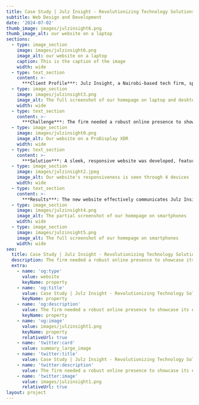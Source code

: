```yaml
---
title: Case Study | Julz Insight - Revolutionizing Technology Solutions
subtitle: Web Design and Development
date: '2024-07-02'
thumb_image: images/julzinsight6.png
thumb_image_alt: our website on a laptop
sections:
  - type: image_section
    image: images/julzinsight6.png
    image_alt: our website on a laptop
    caption: This is the caption of the image
    width: wide
  - type: text_section
    content: >-
      ***Client Profile***: Julz Insight, a Nairobi-based tech firm, specializes in open-source software and offers comprehensive digital solutions to SMEs and government agencies.
  - type: image_section
    image: images/julzinsight3.png
    image_alt: The full screenshot of our homepage on laptop and desktop devices
    width: wide
  - type: text_section
    content: >-
      ***Challenge***: The firm needed a robust online presence to showcase its expertise in managed open-source software, digital transformation, and automation services.
  - type: image_section
    image: images/julzinsight0.png
    image_alt: Our website on a ProDisplay XDR
    width: wide
  - type: text_section
    content: >-
      ***Solution***: A sleek, responsive website was developed, featuring a dark-themed aesthetic highlighting Julz Insight’s innovative approach. The site includes detailed service descriptions, case studies, and a portfolio of their cutting-edge projects.
  - type: image_section
    image: images/julzinsight2.jpeg
    image_alt: Our website's responsiveness is seen through 4 devices
    width: wide
  - type: text_section
    content: >-
      ***Results***: The new website effectively communicates Julz Insight's mission to build impactful tech solutions, resulting in increased engagement and a surge in project inquiries.
  - type: image_section
    image: images/julzinsight4.png
    image_alt: The partial screenshot of our homepage on smartphones
    width: wide
  - type: image_section
    image: images/julzinsight5.png
    image_alt: The full screenshot of our homepage on smartphones
    width: wide
seo:
  title: Case Study | Julz Insight - Revolutionizing Technology Solutions
  description: The firm needed a robust online presence to showcase its expertise in managed open-source software, digital transformation, and automation services.
  extra:
    - name: 'og:type'
      value: website
      keyName: property
    - name: 'og:title'
      value: Case Study | Julz Insight - Revolutionizing Technology Solutions
      keyName: property
    - name: 'og:description'
      value: The firm needed a robust online presence to showcase its expertise in managed open-source software, digital transformation, and automation services.
      keyName: property
    - name: 'og:image'
      value: images/julzinsight1.png
      keyName: property
      relativeUrl: true
    - name: 'twitter:card'
      value: summary_large_image
    - name: 'twitter:title'
      value: Case Study | Julz Insight - Revolutionizing Technology Solutions
    - name: 'twitter:description'
      value: The firm needed a robust online presence to showcase its expertise in managed open-source software, digital transformation, and automation services.
    - name: 'twitter:image'
      value: images/julzinsight1.png
      relativeUrl: true
layout: project
---
```

